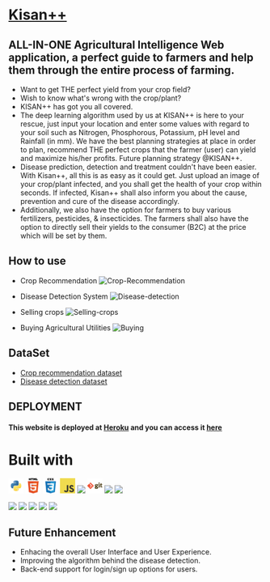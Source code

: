 # [Kisan++](https://kisaanpp.herokuapp.com/)
## ALL-IN-ONE Agricultural Intelligence Web application, a perfect guide to farmers and help them through the entire process of farming.

- Want to get THE perfect yield from your crop field?
- Wish to know what's wrong with the crop/plant?
- KISAN++ has got you all covered.
- The deep learning algorithm used by us at KISAN++ is here to your rescue, just input your location and enter some values with regard to your soil such as Nitrogen, Phosphorous, Potassium, pH level and Rainfall (in mm). We have the best planning strategies at place in order to plan, recommend THE perfect crops that the farmer (user) can yield and maximize his/her profits. Future planning strategy @KISAN++.
- Disease prediction, detection and treatment couldn't have been easier. With Kisan++, all this is as easy as it could get. Just upload an image of your crop/plant infected, and you shall get the health of your crop within seconds. If infected, Kisan++ shall also inform you about the cause, prevention and cure of the disease accordingly.
- Additionally, we also have the option for farmers to buy various fertilizers, pesticides, & insecticides.
The farmers shall also have the option to directly sell their yields to the consumer (B2C) at the price which will be set by them.

## How to use
- Crop Recommendation
![Crop-Recommendation](https://user-images.githubusercontent.com/75525185/111887391-d5feb180-89fa-11eb-8982-d7c7187734fd.gif)

- Disease Detection System
![Disease-detection](https://media.giphy.com/media/Povw9YU510DTObyPBY/giphy.gif)

- Selling crops
![Selling-crops](https://user-images.githubusercontent.com/75525185/111887565-d3e92280-89fb-11eb-9f27-7134f51376fa.gif)

- Buying Agricultural Utilities
![Buying](https://user-images.githubusercontent.com/75525185/111887650-7b665500-89fc-11eb-8058-2f2227931ddb.gif)



## DataSet
- [Crop recommendation dataset ](https://www.kaggle.com/atharvaingle/crop-recommendation-dataset)
- [Disease detection dataset](https://www.kaggle.com/vipoooool/new-plant-diseases-dataset)

## DEPLOYMENT

#### This website is deployed at [Heroku](heroku.com) and you can access it [here](https://kisaanpp.herokuapp.com/)

# Built with
<code><img height="30" src="https://raw.githubusercontent.com/github/explore/80688e429a7d4ef2fca1e82350fe8e3517d3494d/topics/python/python.png"></code>
<code><img height="30" src="https://raw.githubusercontent.com/github/explore/80688e429a7d4ef2fca1e82350fe8e3517d3494d/topics/html/html.png"></code>
<code><img height="30" src="https://raw.githubusercontent.com/github/explore/80688e429a7d4ef2fca1e82350fe8e3517d3494d/topics/css/css.png"></code>
<code><img height="30" src="https://raw.githubusercontent.com/github/explore/80688e429a7d4ef2fca1e82350fe8e3517d3494d/topics/javascript/javascript.png"></code>
<code><img height="30" src="https://github.com/tomchen/stack-icons/raw/master/logos/bootstrap.svg"></code>
<code><img height="30" src="https://raw.githubusercontent.com/github/explore/80688e429a7d4ef2fca1e82350fe8e3517d3494d/topics/git/git.png"></code>
<code><img height="30" src="https://symbols.getvecta.com/stencil_80/56_flask.3a79b5a056.jpg"></code>
<code><img height="30" src="https://cdn.iconscout.com/icon/free/png-256/heroku-225989.png"></code>

<code><img height="30" src="https://raw.githubusercontent.com/numpy/numpy/7e7f4adab814b223f7f917369a72757cd28b10cb/branding/icons/numpylogo.svg"></code>
<code><img height="30" src="https://raw.githubusercontent.com/pandas-dev/pandas/761bceb77d44aa63b71dda43ca46e8fd4b9d7422/web/pandas/static/img/pandas.svg"></code>
<code><img height="30" src="https://matplotlib.org/_static/logo2.svg"></code>
<code><img height="30" src="https://upload.wikimedia.org/wikipedia/commons/thumb/0/05/Scikit_learn_logo_small.svg/1280px-Scikit_learn_logo_small.svg.png"></code>
<code><img height="30" src="https://raw.githubusercontent.com/pytorch/pytorch/39fa0b5d0a3b966a50dcd90b26e6c36942705d6d/docs/source/_static/img/pytorch-logo-dark.svg"></code>

## Future Enhancement
- Enhacing the overall User Interface and User Experience.
- Improving the algorithm behind the disease detection.
- Back-end support for login/sign up options for users.
